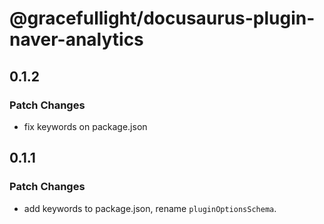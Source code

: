 # @gracefullight/docusaurus-plugin-naver-analytics

## 0.1.2

### Patch Changes

- fix keywords on package.json

## 0.1.1

### Patch Changes

- add keywords to package.json, rename `pluginOptionsSchema`.
